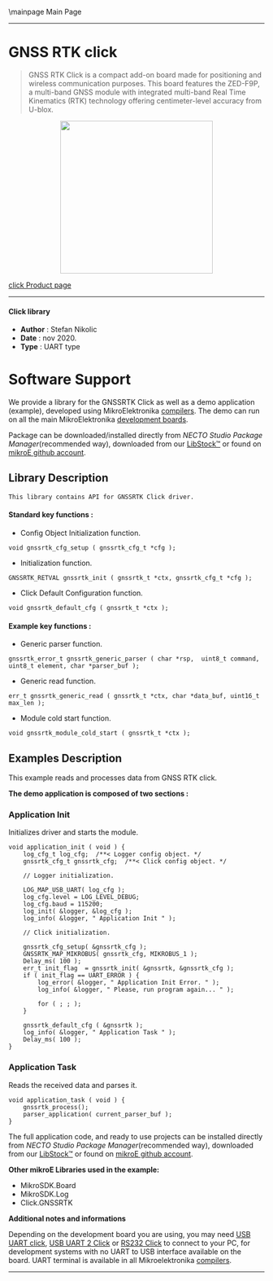 \mainpage Main Page

---
# GNSS RTK click

> GNSS RTK Click is a compact add-on board made for positioning and wireless communication purposes. This board features the ZED-F9P, a multi-band GNSS module with integrated multi-band Real Time Kinematics (RTK) technology offering centimeter-level accuracy from U-blox.

<p align="center">
  <img src="https://download.mikroe.com/images/click_for_ide/gnssrtk_click.png" height=300px>
</p>

[click Product page](https://www.mikroe.com/gnss-rtk-click)

---


#### Click library

- **Author**        : Stefan Nikolic
- **Date**          : nov 2020.
- **Type**          : UART type


# Software Support

We provide a library for the GNSSRTK Click
as well as a demo application (example), developed using MikroElektronika
[compilers](https://www.mikroe.com/necto-studio).
The demo can run on all the main MikroElektronika [development boards](https://www.mikroe.com/development-boards).

Package can be downloaded/installed directly from *NECTO Studio Package Manager*(recommended way), downloaded from our [LibStock&trade;](https://libstock.mikroe.com) or found on [mikroE github account](https://github.com/MikroElektronika/mikrosdk_click_v2/tree/master/clicks).

## Library Description

```
This library contains API for GNSSRTK Click driver.
```

#### Standard key functions :

- Config Object Initialization function.
```
void gnssrtk_cfg_setup ( gnssrtk_cfg_t *cfg );
```

- Initialization function.
```
GNSSRTK_RETVAL gnssrtk_init ( gnssrtk_t *ctx, gnssrtk_cfg_t *cfg );
```

- Click Default Configuration function.
```
void gnssrtk_default_cfg ( gnssrtk_t *ctx );
```

#### Example key functions :

- Generic parser function.
```
gnssrtk_error_t gnssrtk_generic_parser ( char *rsp,  uint8_t command, uint8_t element, char *parser_buf );
```

- Generic read function.
```
err_t gnssrtk_generic_read ( gnssrtk_t *ctx, char *data_buf, uint16_t max_len );
```

- Module cold start function.
```
void gnssrtk_module_cold_start ( gnssrtk_t *ctx );
```

## Examples Description

This example reads and processes data from GNSS RTK click.

**The demo application is composed of two sections :**

### Application Init

Initializes driver and starts the module.

```
void application_init ( void ) {
    log_cfg_t log_cfg;  /**< Logger config object. */
    gnssrtk_cfg_t gnssrtk_cfg;  /**< Click config object. */

    // Logger initialization.

    LOG_MAP_USB_UART( log_cfg );
    log_cfg.level = LOG_LEVEL_DEBUG;
    log_cfg.baud = 115200;
    log_init( &logger, &log_cfg );
    log_info( &logger, " Application Init " );

    // Click initialization.

    gnssrtk_cfg_setup( &gnssrtk_cfg );
    GNSSRTK_MAP_MIKROBUS( gnssrtk_cfg, MIKROBUS_1 );
    Delay_ms( 100 );
    err_t init_flag  = gnssrtk_init( &gnssrtk, &gnssrtk_cfg );
    if ( init_flag == UART_ERROR ) {
        log_error( &logger, " Application Init Error. " );
        log_info( &logger, " Please, run program again... " );

        for ( ; ; );
    }

    gnssrtk_default_cfg ( &gnssrtk );
    log_info( &logger, " Application Task " );
    Delay_ms( 100 );
}
```

### Application Task

Reads the received data and parses it.

```
void application_task ( void ) {
    gnssrtk_process();
    parser_application( current_parser_buf );
}
```

The full application code, and ready to use projects can be installed directly from *NECTO Studio Package Manager*(recommended way), downloaded from our [LibStock&trade;](https://libstock.mikroe.com) or found on [mikroE github account](https://github.com/MikroElektronika/mikrosdk_click_v2/tree/master/clicks).

**Other mikroE Libraries used in the example:**

- MikroSDK.Board
- MikroSDK.Log
- Click.GNSSRTK

**Additional notes and informations**

Depending on the development board you are using, you may need
[USB UART click](https://www.mikroe.com/usb-uart-click),
[USB UART 2 Click](https://www.mikroe.com/usb-uart-2-click) or
[RS232 Click](https://www.mikroe.com/rs232-click) to connect to your PC, for
development systems with no UART to USB interface available on the board. UART
terminal is available in all Mikroelektronika
[compilers](https://shop.mikroe.com/compilers).

---
